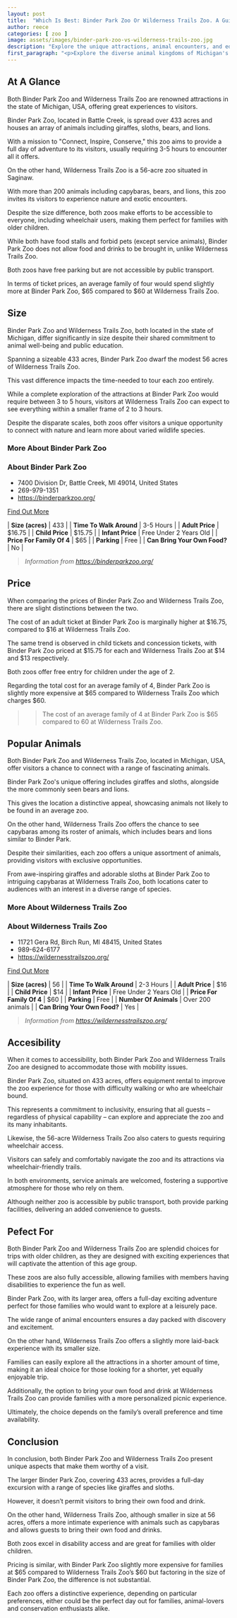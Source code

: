 ```yaml
---
layout: post
title:  "Which Is Best: Binder Park Zoo Or Wilderness Trails Zoo. A Guide To Which Is The Best Zoo In Michigan, USA"
author: reece
categories: [ zoo ]
image: assets/images/binder-park-zoo-vs-wilderness-trails-zoo.jpg
description: "Explore the unique attractions, animal encounters, and educational programs at Binder Park Zoo and Wilderness Trails Zoo. Dive into our detailed comparison to decide which zoo offers an unforgettable experience for you and your family."
first_paragraph: "<p>Explore the diverse animal kingdoms of Michigan's Binder Park Zoo and Wilderness Trails Zoo in this in-depth comparison.</p><p>Discover each zoo's unique appeal, from Binder Park's effort to 'Connect, Inspire, Conserve' across its vast 433 acres to Wilderness Trails' intimate exploration of exotic wildlife on a natural, accessible 56-acre trail.</p><p>Perfect for families and providing excellent disability access, this blog will delve into the attractions, accessible facilities, pricing, and policies of each zoo while highlighting their beloved and notable animals.</p><p>Uncover what makes each zoo a special and worthwhile experience.</p>"
---
```


<div class="overview" markdown="1"> 

## At A Glance 

Both Binder Park Zoo and Wilderness Trails Zoo are renowned attractions in the state of Michigan, USA, offering great experiences to visitors. 

Binder Park Zoo, located in Battle Creek, is spread over 433 acres and houses an array of animals including giraffes, sloths, bears, and lions. 

With a mission to "Connect, Inspire, Conserve," this zoo aims to provide a full day of adventure to its visitors, usually requiring 3-5 hours to encounter all it offers. 

On the other hand, Wilderness Trails Zoo is a 56-acre zoo situated in Saginaw. 

With more than 200 animals including capybaras, bears, and lions, this zoo invites its visitors to experience nature and exotic encounters. 

Despite the size difference, both zoos make efforts to be accessible to everyone, including wheelchair users, making them perfect for families with older children. 

While both have food stalls and forbid pets (except service animals), Binder Park Zoo does not allow food and drinks to be brought in, unlike Wilderness Trails Zoo. 

Both zoos have free parking but are not accessible by public transport. 

In terms of ticket prices, an average family of four would spend slightly more at Binder Park Zoo, $65 compared to $60 at Wilderness Trails Zoo.

</div>
    
    

## Size 

Binder Park Zoo and Wilderness Trails Zoo, both located in the state of Michigan, differ significantly in size despite their shared commitment to animal well-being and public education. 

Spanning a sizeable 433 acres, Binder Park Zoo dwarf the modest 56 acres of Wilderness Trails Zoo. 

This vast difference impacts the time-needed to tour each zoo entirely. 

While a complete exploration of the attractions at Binder Park Zoo would require between 3 to 5 hours, visitors at Wilderness Trails Zoo can expect to see everything within a smaller frame of 2 to 3 hours. 

Despite the disparate scales, both zoos offer visitors a unique opportunity to connect with nature and learn more about varied wildlife species.
<div class="overview" markdown="1" id="wyntk-binder-park-zoo"> 

### More About Binder Park Zoo

<div class="find-out-more" markdown="1">

### About Binder Park Zoo

- 7400 Division Dr, Battle Creek, MI 49014, United States
- 269-979-1351
- <a href="https://binderparkzoo.org/">https://binderparkzoo.org/</a>



<a class="subscribe btn" href="https://binderparkzoo.org/">Find Out More</a>

</div>


    

| **Size (acres)** | 433 |
| **Time To Walk Around** | 3-5 Hours |
| **Adult Price** | $16.75 |
| **Child Price** | $15.75 |
| **Infant Price** | Free Under 2 Years Old |
| **Price For Family Of 4** | $65 |
| **Parking** | Free |
| **Can Bring Your Own Food?** | No |


> *Information from https://binderparkzoo.org/* 



</div>



## Price 

When comparing the prices of Binder Park Zoo and Wilderness Trails Zoo, there are slight distinctions between the two. 

The cost of an adult ticket at Binder Park Zoo is marginally higher at $16.75, compared to $16 at Wilderness Trails Zoo. 

The same trend is observed in child tickets and concession tickets, with Binder Park Zoo priced at $15.75 for each and Wilderness Trails Zoo at $14 and $13 respectively. 

Both zoos offer free entry for children under the age of 2. 

Regarding the total cost for an average family of 4, Binder Park Zoo is slightly more expensive at $65 compared to Wilderness Trails Zoo which charges $60.

>> The cost of an average family of 4 at Binder Park Zoo is $65 compared to 60 at Wilderness Trails Zoo.



## Popular Animals 

Both Binder Park Zoo and Wilderness Trails Zoo, located in Michigan, USA, offer visitors a chance to connect with a range of fascinating animals. 

Binder Park Zoo's unique offering includes giraffes and sloths, alongside the more commonly seen bears and lions. 

This gives the location a distinctive appeal, showcasing animals not likely to be found in an average zoo. 

On the other hand, Wilderness Trails Zoo offers the chance to see capybaras among its roster of animals, which includes bears and lions similar to Binder Park. 

Despite their similarities, each zoo offers a unique assortment of animals, providing visitors with exclusive opportunities. 

From awe-inspiring giraffes and adorable sloths at Binder Park Zoo to intriguing capybaras at Wilderness Trails Zoo, both locations cater to audiences with an interest in a diverse range of species.
<div class="overview" markdown="1"id="wyntk-wilderness-trails-zoo"> 

### More About Wilderness Trails Zoo

<div class="find-out-more" markdown="1">

### About Wilderness Trails Zoo

- 11721 Gera Rd, Birch Run, MI 48415, United States
- 989-624-6177
- <a href="https://wildernesstrailszoo.org/">https://wildernesstrailszoo.org/</a>



<a class="subscribe btn" href="https://wildernesstrailszoo.org/">Find Out More</a>

</div>


    

| **Size (acres)** | 56 |
| **Time To Walk Around** | 2-3 Hours |
| **Adult Price** | $16 |
| **Child Price** | $14 |
| **Infant Price** | Free Under 2 Years Old |
| **Price For Family Of 4** | $60 |
| **Parking** | Free |
| **Number Of Animals** | Over 200 animals |
| **Can Bring Your Own Food?** | Yes |


> *Information from https://wildernesstrailszoo.org/* 



</div>



## Accesibility 

When it comes to accessibility, both Binder Park Zoo and Wilderness Trails Zoo are designed to accommodate those with mobility issues. 

Binder Park Zoo, situated on 433 acres, offers equipment rental to improve the zoo experience for those with difficulty walking or who are wheelchair bound. 

This represents a commitment to inclusivity, ensuring that all guests – regardless of physical capability – can explore and appreciate the zoo and its many inhabitants. 

Likewise, the 56-acre Wilderness Trails Zoo also caters to guests requiring wheelchair access. 

Visitors can safely and comfortably navigate the zoo and its attractions via wheelchair-friendly trails. 

In both environments, service animals are welcomed, fostering a supportive atmosphere for those who rely on them. 

Although neither zoo is accessible by public transport, both provide parking facilities, delivering an added convenience to guests.

## Pefect For 

Both Binder Park Zoo and Wilderness Trails Zoo are splendid choices for trips with older children, as they are designed with exciting experiences that will captivate the attention of this age group. 

These zoos are also fully accessible, allowing families with members having disabilities to experience the fun as well. 

Binder Park Zoo, with its larger area, offers a full-day exciting adventure perfect for those families who would want to explore at a leisurely pace. 

The wide range of animal encounters ensures a day packed with discovery and excitement. 

On the other hand, Wilderness Trails Zoo offers a slightly more laid-back experience with its smaller size. 

Families can easily explore all the attractions in a shorter amount of time, making it an ideal choice for those looking for a shorter, yet equally enjoyable trip. 

Additionally, the option to bring your own food and drink at Wilderness Trails Zoo can provide families with a more personalized picnic experience. 

Ultimately, the choice depends on the family’s overall preference and time availability.

## Conclusion 

In conclusion, both Binder Park Zoo and Wilderness Trails Zoo present unique aspects that make them worthy of a visit. 

The larger Binder Park Zoo, covering 433 acres, provides a full-day excursion with a range of species like giraffes and sloths. 

However, it doesn’t permit visitors to bring their own food and drink. 

On the other hand, Wilderness Trails Zoo, although smaller in size at 56 acres, offers a more intimate experience with animals such as capybaras and allows guests to bring their own food and drinks. 

Both zoos excel in disability access and are great for families with older children. 

Pricing is similar, with Binder Park Zoo slightly more expensive for families at $65 compared to Wilderness Trails Zoo’s $60 but factoring in the size of Binder Park Zoo, the difference is not substantial. 

Each zoo offers a distinctive experience, depending on particular preferences, either could be the perfect day out for families, animal-lovers and conservation enthusiasts alike.